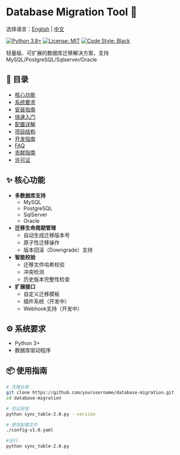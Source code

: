 # Database Migration Tool 🚀

选择语言：[English](README-EN.md) | [中文](README.md)

[![Python 3.8+](https://img.shields.io/badge/python-3.8%2B-blue)](https://www.python.org/)
[![License: MIT](https://img.shields.io/badge/License-MIT-green.svg)](https://opensource.org/licenses/MIT)
[![Code Style: Black](https://img.shields.io/badge/code%20style-black-000000.svg)](https://github.com/psf/black)

轻量级、可扩展的数据库迁移解决方案，支持MySQL/PostgreSQL/Sqlserver/Oracle

## 📌 目录

- [核心功能](#✨-核心功能)
- [系统要求](#⚙️-系统要求)
- [安装指南](#📦-安装指南)
- [快速入门](#🚀-快速入门)
- [配置详解](#⚙️-配置详解)
- [项目结构](#📂-项目结构)
- [开发指南](#👨💻-开发指南)
- [FAQ](#❓-faq)
- [贡献指南](#🤝-贡献指南)
- [许可证](#📄-许可证)

## ✨ 核心功能

- **多数据库支持**
  - MySQL
  - PostgreSQL
  - SqlServer
  - Oracle
- **迁移生命周期管理**
  - 自动生成迁移版本号
  - 原子性迁移操作
  - 版本回滚（Downgrade）支持
- **智能校验**
  - 迁移文件哈希校验
  - 冲突检测
  - 历史版本完整性检查
- **扩展接口**
  - 自定义迁移模板
  - 插件系统（开发中）
  - Webhook支持（开发中）

## ⚙️ 系统要求

- Python 3+
- 数据库驱动程序

## 📦 使用指南

```bash
# 克隆仓库
git clone https://github.com/yourusername/database-migration.git
cd database-migration

# 验证安装
python sync_table-2.0.py --version

# 更改配置文件
./config-v1.0.yaml

#运行
python sync_table-2.0.py
